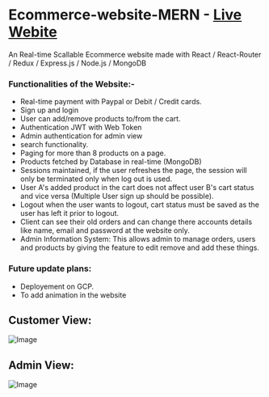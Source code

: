 # Ecommerce-website-MERN - [Live Webite](https://rajsolutions.herokuapp.com/)


An Real-time Scallable Ecommerce website made with React /  React-Router / Redux / Express.js / Node.js / MongoDB

### Functionalities of the Website:- 
- Real-time payment with Paypal or Debit / Credit cards.
- Sign up and login
- User can add/remove products to/from the cart.
- Authentication JWT with Web Token 
- Admin authentication for admin view 
- search functionality.
- Paging for more than 8 products on a page.
- Products fetched by Database in real-time (MongoDB)
- Sessions maintained, if the user refreshes the page, the session will only be terminated only when log out is used.
- User A's added product in the cart does not affect user B's cart status and vice versa (Multiple User sign up should be possible).
- Logout when the user wants to logout, cart status must be saved as the user has left it prior to logout.
- Client can see their old orders and can change there accounts details like name, email and password at the website only.
- Admin Information System: This allows admin to manage orders, users and products by giving the feature to edit remove and add these things.


### Future update plans:
- Deployement on GCP.
- To add animation in the website

## Customer View:
![Image](https://github.com/pratiktiwari1212/Ecommerce-website-MERN/blob/master/gifs/client-view.gif)

## Admin View:
![Image](https://github.com/pratiktiwari1212/Ecommerce-website-MERN/blob/master/gifs/admin-view.gif)
